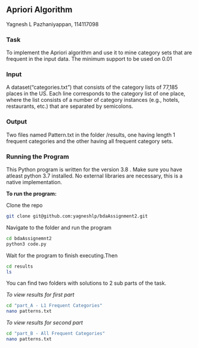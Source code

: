 ## Apriori Algorithm

Yagnesh L Pazhaniyappan, 114117098

### Task

To implement the Apriori algorithm and use it to mine category sets that are frequent in the input data. The minimum support to be used on 0.01

### Input

A dataset(“categories.txt”) that consists of the category lists of 77,185 places in the US. Each line corresponds to the category list of one place, where the list consists of a number of category instances (e.g., hotels, restaurants, etc.) that are separated by semicolons.

### Output

Two files named Pattern.txt in the folder /results, one having length 1 frequent categories and the other having all frequent category sets. 


### Running the Program

This Python program is written for the version 3.8 . Make sure you have atleast python 3.7 installed. 
No external libraries are necessary, this is a native implementation. 

__To run the program:__

Clone the repo

```bash 
git clone git@github.com:yagneshlp/bdaAssignment2.git
```
Navigate to the folder and run the program 
```bash
cd bdaAssignemnt2
python3 code.py
```

Wait for the program to finish executing.Then

```bash
cd results
ls
```
You can find two folders with solutions to 2 sub parts of the task. 

_To view results for first part_
```bash
cd "part_A - L1 Frequent Categories"
nano patterns.txt
```
_To view results for second part_
```bash
cd "part_B - All Frequent Categories"
nano patterns.txt
```
